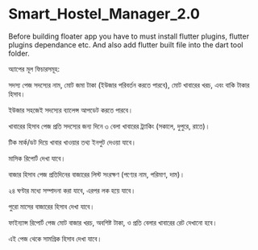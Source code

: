 # Smart_Hostel_Manager_2.0

Before building floater app you have to must install flutter plugins, flutter plugins dependance etc.
And also add flutter built file into the dart tool folder.


অ্যাপের মূল ফিচারসমূহ:

সদস্য পেজ
সদস্যের নাম, মোট জমা টাকা (ইউজার পরিবর্তন করতে পারবে), মোট খাবারের খরচ, এবং বাকি টাকার হিসাব।

ইউজার সহজেই সদস্যের ব্যালেন্স আপডেট করতে পারবে।

খাবারের হিসাব পেজ
প্রতি সদস্যের জন্য দিনে ৩ বেলা খাবারের ট্র্যাকিং (সকালে, দুপুরে, রাতে)।

টিক মার্ক/ডট দিয়ে খাবার খাওয়ার তথ্য ইনপুট দেওয়া যাবে।

মাসিক রিপোর্ট দেখা যাবে।

বাজার হিসাব পেজ
প্রতিদিনের বাজারের লিস্ট সংরক্ষণ (পণ্যের নাম, পরিমাণ, দাম)।

২৪ ঘণ্টার মধ্যে সম্পাদনা করা যাবে, এরপর লক হয়ে যাবে।

পুরো মাসের বাজারের হিসাব দেখা যাবে।

ফাইন্যান্স রিপোর্ট পেজ
মোট বাজার খরচ, অবশিষ্ট টাকা, ও প্রতি বেলার খাবারের রেট দেখানো হবে।

এই পেজ থেকে সামগ্রিক হিসাব দেখা যাবে।

